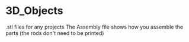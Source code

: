 # 3D_Objects
.stl files for any projects
The Assembly file shows how you assemble the parts (the rods don't need to be printed)
